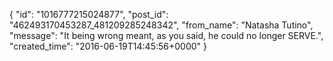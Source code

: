  {
   "id": "1016777215024877",
   "post_id": "462493170453287_481209285248342",
   "from_name": "Natasha Tutino",
   "message": "It being wrong meant, as you said, he could no longer SERVE.",
   "created_time": "2016-06-19T14:45:56+0000"
 }
